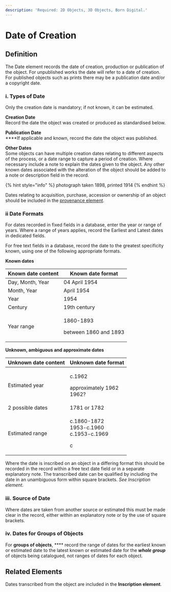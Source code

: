 ```yaml
---
description: 'Required: 2D Objects, 3D Objects, Born Digital.'
---
```


# Date of Creation

## Definition

The Date element records the date of creation, production or publication of the object. For unpublished works the date will refer to a date of creation. For published objects such as prints there may be a publication date and/or a copyright date.

### i. Types of Date

Only the creation date is mandatory; if not known, it can be estimated.

**Creation Date** \
Record the date the object was created or produced as standardised below.

**Publication Date**\
****If applicable and known, record the date the object was published.

**Other Dates**\
Some objects can have multiple creation dates relating to different aspects of the process, or a date range to capture a period of creation. Where necessary include a note to explain the dates given to the object. Any other known dates associated with the alteration of the object should be added to a note or description field in the record.

{% hint style="info" %}
photograph taken 1898, printed 1914
{% endhint %}

Dates relating to acquisition, purchase, accession or ownership of an object should be included in the [provenance element](provenance.md).&#x20;

### ii Date Formats

For dates recorded in fixed fields in a database, enter the year or range of years. Where a range of years applies, record the Earliest and Latest dates in dedicated fields.&#x20;

For free text fields in a database, record the date to the greatest specificity known, using one of the following appropriate formats.

**Known dates**

| **Known date content** | Known date format                            |
| ---------------------- | -------------------------------------------- |
| Day, Month, Year       | 04 April 1954                                |
| Month, Year            | April 1954                                   |
|  Year                  | 1954                                         |
|  Century               | 19th century                                 |
|  Year range            | <p>1860-1893</p><p>between 1860 and 1893</p> |

**Unknown, ambiguous and approximate dates**

| Unknown date content | Unknown date format                                        |
| -------------------- | ---------------------------------------------------------- |
| Estimated year       | <p>c.1962</p><p>approximately 1962<br>1962?</p>            |
| 2 possible dates     | 1781 or 1782                                               |
| Estimated range      | <p>c.1860-1872<br>1953-c.1960<br>c.1953-c.1969</p><p>c</p> |

Where the date is inscribed on an object in a differing format this should be recorded in the record within a free text date field or in a separate explanatory note. The transcribed date can be qualified by including the date in an unambiguous form within square brackets. _See Inscription element._&#x20;

### iii. Source of Date

Where dates are taken from another source or estimated this must be made clear in the record, either within an explanatory note or by the use of square brackets.&#x20;

### iv. Dates for Groups of Objects

For **groups of objects**, **** record the range of dates for the earliest known or estimated date to the latest known or estimated date for the _**whole group**_ of objects being catalogued, not ranges of dates for each object.&#x20;

## Related Elements

Dates transcribed from the object are included in the **Inscription element**.&#x20;
